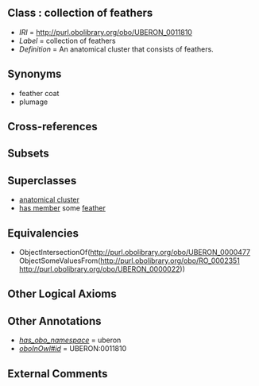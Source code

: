 
## Class : collection of feathers

 * *IRI* = http://purl.obolibrary.org/obo/UBERON_0011810
 * *Label* = collection of feathers
 * *Definition* = An anatomical cluster that consists of feathers.

## Synonyms

 * feather coat
 * plumage

## Cross-references


## Subsets


## Superclasses

 * [anatomical cluster](../../UBERON/77/UBERON_0000477.md)
 * [has member](../../RO/51/RO_0002351.md) some [feather](../../UBERON/22/UBERON_0000022.md)

## Equivalencies

 * ObjectIntersectionOf(<http://purl.obolibrary.org/obo/UBERON_0000477> ObjectSomeValuesFrom(<http://purl.obolibrary.org/obo/RO_0002351> <http://purl.obolibrary.org/obo/UBERON_0000022>))

## Other Logical Axioms


## Other Annotations

 * *[has_obo_namespace](../../ce/oboInOwl#hasOBONamespace.md)* = uberon
 * *[oboInOwl#id](../../id/oboInOwl#id.md)* = UBERON:0011810

## External Comments

